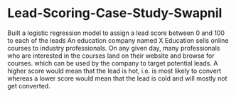 # Lead-Scoring-Case-Study-Swapnil
Built a logistic regression model to assign a lead score between 0 and 100 to each of the leads An education company named X Education sells online courses to industry professionals. On any given day, many professionals who are interested in the courses land on their website and browse for courses. which can be used by the company to target potential leads. A higher score would mean that the lead is hot, i.e. is most likely to convert whereas a lower score would mean that the lead is cold and will mostly not get converted.

